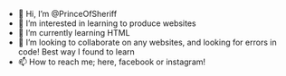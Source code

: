 - 👋 Hi, I’m @PrinceOfSheriff
- 👀 I’m interested in learning to produce websites
- 🌱 I’m currently learning HTML
- 💞️ I’m looking to collaborate on any websites, and looking for errors in code! Best way I found to learn 
- 📫 How to reach me; here, facebook or instagram! 
